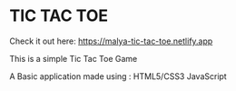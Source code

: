 # TIC TAC TOE

Check it out here: https://malya-tic-tac-toe.netlify.app

This is a simple Tic Tac Toe Game

A Basic application made using : HTML5/CSS3 JavaScript
